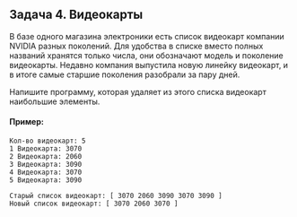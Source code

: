 ## Задача 4. Видеокарты
В базе одного магазина электроники есть список видеокарт компании NVIDIA разных поколений. 
Для удобства в списке вместо полных названий хранятся только числа, они обозначают модель 
и поколение видеокарты. Недавно компания выпустила новую линейку видеокарт, и в итоге самые 
старшие поколения разобрали за пару дней.

Напишите программу, которая удаляет из этого списка видеокарт наибольшие элементы.


#### Пример:
```
Кол-во видеокарт: 5
1 Видеокарта: 3070
2 Видеокарта: 2060
3 Видеокарта: 3090
4 Видеокарта: 3070
5 Видеокарта: 3090

Старый список видеокарт: [ 3070 2060 3090 3070 3090 ]
Новый список видеокарт: [ 3070 2060 3070 ]

```